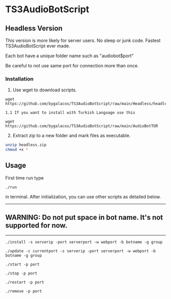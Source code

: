 # TS3AudioBotScript

## Headless Version

This version is more likely for server users. No sleep or junk code. Fastest TS3AudioBotScript ever made. 

Each bot have a unique folder name such as "audiobot$port"

Be careful to not use same port for connection more than once.

### Installation

1. Use wget to download scripts.

```
wget https://github.com/bygalacos/TS3AudioBotScript/raw/main/Headless/headless.zip
```

    1.1 If you want to install with Turkish Language use this

    wget https://github.com/bygalacos/TS3AudioBotScript/raw/main/AudioBotTUR

2. Extract zip to a new folder and mark files as executable.

```bash
unzip headless.zip
chmod +x *
```

## Usage


First time run type 

```
./run
```

in terminal. After initialization, you can use other scripts as detailed below.

---
WARNING: Do not put space in bot name. It's not supported for now.
---

---


```
./install -s serverip -port serverport -w webport -b botname -g group
```

```
./update -c currentport -s serverip -port serverport -w webport -b botname -g group
```

```
./start -p port
```

```
./stop -p port
```

```
./restart -p port
```

```
./remove -p port
```
